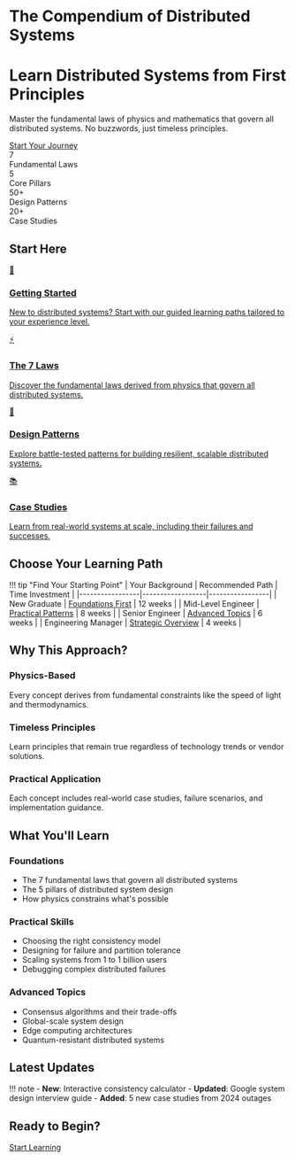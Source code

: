 # The Compendium of Distributed Systems

<div class="hero-section">
  <h1 class="hero-title">Learn Distributed Systems from First Principles</h1>
  <p class="hero-subtitle">
    Master the fundamental laws of physics and mathematics that govern all distributed systems.
    No buzzwords, just timeless principles.
  </p>
  <a href="introduction/getting-started/" class="hero-cta">Start Your Journey</a>
</div>

<div class="quick-stats">
  <div class="stat-item">
    <div class="stat-number">7</div>
    <div class="stat-label">Fundamental Laws</div>
  </div>
  <div class="stat-item">
    <div class="stat-number">5</div>
    <div class="stat-label">Core Pillars</div>
  </div>
  <div class="stat-item">
    <div class="stat-number">50+</div>
    <div class="stat-label">Design Patterns</div>
  </div>
  <div class="stat-item">
    <div class="stat-number">20+</div>
    <div class="stat-label">Case Studies</div>
  </div>
</div>

## Start Here

<div class="grid" markdown>
  <a href="introduction/getting-started/" class="feature-card">
    <div class="feature-card__icon">🚀</div>
    <h3 class="feature-card__title">Getting Started</h3>
    <p class="feature-card__description">
      New to distributed systems? Start with our guided learning paths tailored to your experience level.
    </p>
  </a>
  
  <a href="axioms/" class="feature-card">
    <div class="feature-card__icon">⚡</div>
    <h3 class="feature-card__title">The 7 Laws</h3>
    <p class="feature-card__description">
      Discover the fundamental laws derived from physics that govern all distributed systems.
    </p>
  </a>
  
  <a href="patterns/" class="feature-card">
    <div class="feature-card__icon">🔧</div>
    <h3 class="feature-card__title">Design Patterns</h3>
    <p class="feature-card__description">
      Explore battle-tested patterns for building resilient, scalable distributed systems.
    </p>
  </a>
  
  <a href="case-studies/" class="feature-card">
    <div class="feature-card__icon">📚</div>
    <h3 class="feature-card__title">Case Studies</h3>
    <p class="feature-card__description">
      Learn from real-world systems at scale, including their failures and successes.
    </p>
  </a>
</div>

## Choose Your Learning Path

!!! tip "Find Your Starting Point"
    | Your Background | Recommended Path | Time Investment |
    |-----------------|------------------|-----------------|
    | New Graduate | [Foundations First](/learning-paths/new-graduate/) | 12 weeks |
    | Mid-Level Engineer | [Practical Patterns](/learning-paths/mid-level/) | 8 weeks |
    | Senior Engineer | [Advanced Topics](/learning-paths/senior/) | 6 weeks |
    | Engineering Manager | [Strategic Overview](/learning-paths/manager/) | 4 weeks |

## Why This Approach?

<div class="grid" markdown>
  <div class="card">
    <h3 class="card__title">Physics-Based</h3>
    <p class="card__description">
      Every concept derives from fundamental constraints like the speed of light and thermodynamics.
    </p>
  </div>
  
  <div class="card">
    <h3 class="card__title">Timeless Principles</h3>
    <p class="card__description">
      Learn principles that remain true regardless of technology trends or vendor solutions.
    </p>
  </div>
  
  <div class="card">
    <h3 class="card__title">Practical Application</h3>
    <p class="card__description">
      Each concept includes real-world case studies, failure scenarios, and implementation guidance.
    </p>
  </div>
</div>

## What You'll Learn

### Foundations
- The 7 fundamental laws that govern all distributed systems
- The 5 pillars of distributed system design
- How physics constrains what's possible

### Practical Skills
- Choosing the right consistency model
- Designing for failure and partition tolerance
- Scaling systems from 1 to 1 billion users
- Debugging complex distributed failures

### Advanced Topics
- Consensus algorithms and their trade-offs
- Global-scale system design
- Edge computing architectures
- Quantum-resistant distributed systems

## Latest Updates

!!! note
    - **New**: Interactive consistency calculator
    - **Updated**: Google system design interview guide
    - **Added**: 5 new case studies from 2024 outages

## Ready to Begin?

<div class="text-center mt-4">
  <a href="introduction/getting-started/" class="btn-primary">Start Learning</a>
</div>